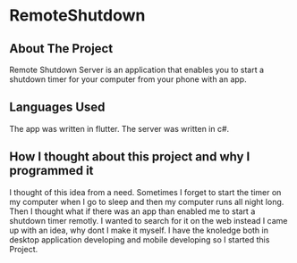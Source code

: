 # RemoteShutdown

## About The Project
Remote Shutdown Server is an application that enables 
you to start a shutdown timer for your computer from your phone with an app.

## Languages Used
The app was written in flutter.
The server was written in c#.

## How I thought about this project and why I programmed it 
I thought of this idea from a need. Sometimes I forget to start the timer on my computer 
when I go to sleep and then my computer runs all night long.
Then I thought what if there was an app than enabled me to start a shutdown timer remotly.
I wanted to search for it on the web instead I came up with an idea, why dont I make it myself.
I have the knoledge both in desktop application developing and mobile developing so I started
this Project.
